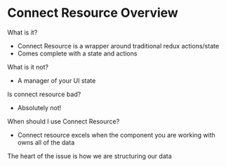 # Connect Resource Overview

What is it?
 - Connect Resource is a wrapper around traditional redux actions/state
 - Comes complete with a state and actions

What is it not?
 - A manager of your UI state

Is connect resource bad?
 - Absolutely not!

When should I use Connect Resource?
 - Connect resource excels when the component you are working with owns all of the data

The heart of the issue is how we are structuring our data